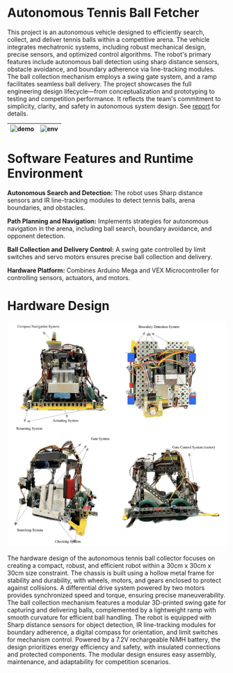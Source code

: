 # Autonomous Tennis Ball Fetcher
This project is an autonomous vehicle designed to efficiently search, collect, and deliver tennis balls within a competitive arena. The vehicle integrates mechatronic systems, including robust mechanical design, precise sensors, and optimized control algorithms. The robot's primary features include autonomous ball detection using sharp distance sensors, obstacle avoidance, and boundary adherence via line-tracking modules. The ball collection mechanism employs a swing gate system, and a ramp facilitates seamless ball delivery. The project showcases the full engineering design lifecycle—from conceptualization and prototyping to testing and competition performance. It reflects the team's commitment to simplicity, clarity, and safety in autonomous system design.
See [report](figure/report.pdf) for details.

| ![demo](figure/demo1.gif) | ![env](figure/demo2.gif) |
| ------------------------- | ------------------------ |

# Software Features and Runtime Environment
**Autonomous Search and Detection:** The robot uses Sharp distance sensors and IR line-tracking modules to detect tennis balls, arena boundaries, and obstacles.

**Path Planning and Navigation:** Implements strategies for autonomous navigation in the arena, including ball search, boundary avoidance, and opponent detection.

**Ball Collection and Delivery Control:** A swing gate controlled by limit switches and servo motors ensures precise ball collection and delivery.

**Hardware Platform:** Combines Arduino Mega and VEX Microcontroller for controlling sensors, actuators, and motors.

# Hardware Design

![demo](figure/design.png)

The hardware design of the autonomous tennis ball collector focuses on creating a compact, robust, and efficient robot within a 30cm x 30cm x 30cm size constraint. The chassis is built using a hollow metal frame for stability and durability, with wheels, motors, and gears enclosed to protect against collisions. A differential drive system powered by two motors provides synchronized speed and torque, ensuring precise maneuverability. The ball collection mechanism features a modular 3D-printed swing gate for capturing and delivering balls, complemented by a lightweight ramp with smooth curvature for efficient ball handling. The robot is equipped with Sharp distance sensors for object detection, IR line-tracking modules for boundary adherence, a digital compass for orientation, and limit switches for mechanism control. Powered by a 7.2V rechargeable NiMH battery, the design prioritizes energy efficiency and safety, with insulated connections and protected components. The modular design ensures easy assembly, maintenance, and adaptability for competition scenarios.
